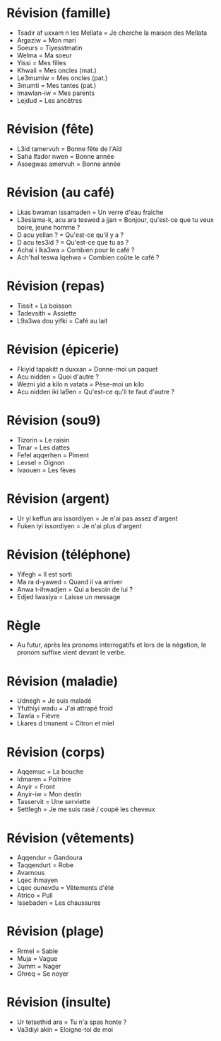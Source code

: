 # Révision (famille)

- Tsadir af uxxam n les Mellata = Je cherche la maison des Mellata
- Argaziw = Mon mari
- Soeurs = Tiyesstmatin
- Welma = Ma soeur
- Yissi = Mes filles
- Khwali = Mes oncles (mat.)
- Le3mumiw = Mes oncles (pat.)
- 3mumti = Mes tantes (pat.)
- Imawlan-iw = Mes parents
- Lejdud = Les ancêtres

# Révision (fête)

- L3id tamervuh = Bonne fête de l'Aïd
- Saha lfador nwen = Bonne année
- Assegwas amervuh = Bonne année

# Révision (au café)

- Lkas bwaman issamaden = Un verre d'eau fraîche
- L3eslama-k, acu ara teswed a jjan = Bonjour, qu'est-ce que tu veux boire, jeune homme ?
- D acu yellan ? = Qu'est-ce qu'il y a ?
- D acu tes3id ? = Qu'est-ce que tu as ?
- Achal i lka3wa = Combien pour le café ?
- Ach'hal teswa lqehwa = Combien coûte le café ?

# Révision (repas)

- Tissit = La boisson
- Tadevsith = Assiette
- L9a3wa dou yifki = Café au lait

# Révision (épicerie)

- Fkiyid tapakitt n duxxan = Donne-moi un paquet
- Acu nidden = Quoi d'autre ?
- Wezni yid a kilo n vatata = Pèse-moi un kilo
- Acu nidden iki la9en = Qu'est-ce qu'il te faut d'autre ?

# Révision (sou9)

- Tizorin = Le raisin
- Tmar = Les dattes
- Fefel aqqerhen = Piment
- Levsel = Oignon
- Ivaouen = Les fèves

# Révision (argent)

- Ur yi keffun ara issordiyen = Je n'ai pas assez d'argent
- Fuken iyi issordiyen = Je n'ai plus d'argent

# Révision (téléphone)

- Yifegh = Il est sorti
- Ma ra d-yawed = Quand il va arriver
- Anwa t-ihwadjen = Qui a besoin de lui ?
- Edjed lwasiya = Laisse un message

# Règle

- Au futur, après les pronoms interrogatifs et lors de la négation, le pronom suffixe vient devant le verbe.

# Révision (maladie)

- Udnegh = Je suis maladé
- Yfuthiyi wadu = J'ai attrapé froid
- Tawla = Fièvre
- Lkares d tmanent = Citron et miel

# Révision (corps)

- Aqqemuc = La bouche
- Idmaren = Poitrine
- Anyir = Front
- Anyir-iw = Mon destin
- Tasservit = Une serviette
- Settlegh = Je me suis rasé / coupé les cheveux

# Révision (vêtements)

- Aqqendur = Gandoura
- Taqqendurt = Robe
- Avarnous
- Lqec ihmayen
- Lqec ounevdu = Vêtements d'été
- Atrico = Pull
- Issebaden = Les chaussures

# Révision (plage)

- Rrmel = Sable
- Muja = Vague
- 3umm = Nager
- Ghreq = Se noyer

# Révision (insulte)

- Ur tetsethid ara = Tu n'a spas honte ?
- Va3diyi akin = Eloigne-toi de moi

